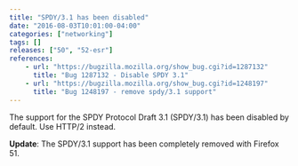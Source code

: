 ```yaml
---
title: "SPDY/3.1 has been disabled"
date: "2016-08-03T10:01:00-04:00"
categories: ["networking"]
tags: []
releases: ["50", "52-esr"]
references:
    - url: "https://bugzilla.mozilla.org/show_bug.cgi?id=1287132"
      title: "Bug 1287132 - Disable SPDY 3.1"
    - url: "https://bugzilla.mozilla.org/show_bug.cgi?id=1248197"
      title: "Bug 1248197 - remove spdy/3.1 support"
---
```

The support for the SPDY Protocol Draft 3.1 (SPDY/3.1) has been disabled by default. Use HTTP/2 instead.

**Update**: The SPDY/3.1 support has been completely removed with Firefox 51.
